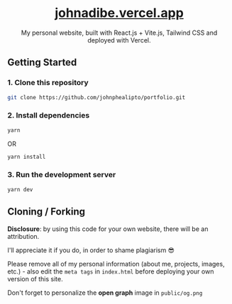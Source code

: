 <div align="center">
   <a href="https://johnadibe.vercel.app/">
      <h1 align="center">johnadibe.vercel.app</h1>
   </a>
   My personal website, built with React.js + Vite.js, Tailwind CSS and deployed with Vercel.
</div>

## Getting Started

### 1. Clone this repository

```bash
git clone https://github.com/johnphealipto/portfolio.git
```

### 2. Install dependencies

```bash
yarn
```

OR

```bash
yarn install
```

### 3. Run the development server

```bash
yarn dev
```

## Cloning / Forking

**Disclosure**: by using this code for your own website, there will be an attribution.

I'll appreciate it if you do, in order to shame plagiarism 😎

Please remove all of my personal information (about me, projects, images, etc.) - also edit the `meta tags` in `index.html` before deploying your own version of this site.

Don't forget to personalize the **open graph** image in `public/og.png`
